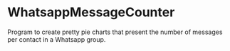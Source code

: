 # WhatsappMessageCounter
Program to create pretty pie charts that present the number of messages per contact in a Whatsapp group.
